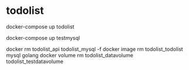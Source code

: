 # todolist


docker-compose up todolist

docker-compose up testmysql


docker rm todolist_api todolist_mysql -f
docker image rm todolist_todolist mysql golang
docker volume rm todolist_datavolume todolist_testdatavolume